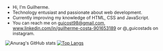 - Hi, I’m Guilherme.
- Technology entusiast and passionate about web development.
- Currently improving my knowledge of HTML, CSS and JavaScript.
- You can reach me on guicost98@gmail.com, www.linkedin.com/in/guilherme-costa-901653189 or @_guicostads on instagram.


![Anurag's GitHub stats](https://github-readme-stats.vercel.app/api?username=guicostads&show_icons=true&theme=transparent)
[![Top Langs](https://github-readme-stats.vercel.app/api/top-langs/?username=guicostads)](https://github.com/anuraghazra/github-readme-stats)

